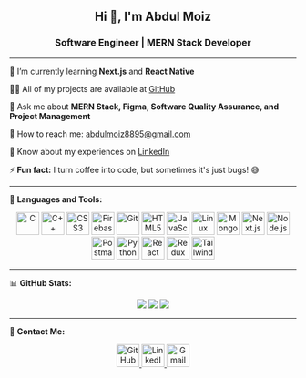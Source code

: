 <div align="center">

## Hi 👋, I'm Abdul Moiz  
### Software Engineer | MERN Stack Developer  

</div>

---

🌱 I’m currently learning **Next.js** and **React Native**  

👨‍💻 All of my projects are available at [GitHub](https://github.com/AbdulMoiz2493)  

💬 Ask me about **MERN Stack, Figma, Software Quality Assurance, and Project Management**  

📧 How to reach me: [abdulmoiz8895@gmail.com](mailto:abdulmoiz8895@gmail.com)  

📄 Know about my experiences on [LinkedIn](https://www.linkedin.com/in/abdulmoiz8895/)  

⚡ **Fun fact:** I turn coffee into code, but sometimes it's just bugs! 😅  

---

🚀 **Languages and Tools:**  

<p align="center">
  <a href="https://devdocs.io/c/"><img src="https://cdn.jsdelivr.net/gh/devicons/devicon/icons/c/c-original.svg" width="40" height="40" alt="C" title="C"/></a>
  <a href="https://devdocs.io/cpp/"><img src="https://cdn.jsdelivr.net/gh/devicons/devicon/icons/cplusplus/cplusplus-original.svg" width="40" height="40" alt="C++" title="C++"/></a>
  <a href="https://developer.mozilla.org/en-US/docs/Web/CSS"><img src="https://cdn.jsdelivr.net/gh/devicons/devicon/icons/css3/css3-original.svg" width="40" height="40" alt="CSS3" title="CSS3"/></a>
  <a href="https://firebase.google.com/docs"><img src="https://cdn.jsdelivr.net/gh/devicons/devicon/icons/firebase/firebase-plain.svg" width="40" height="40" alt="Firebase" title="Firebase"/></a>
  <a href="https://git-scm.com/doc"><img src="https://cdn.jsdelivr.net/gh/devicons/devicon/icons/git/git-original.svg" width="40" height="40" alt="Git" title="Git"/></a>
  <a href="https://developer.mozilla.org/en-US/docs/Web/HTML"><img src="https://cdn.jsdelivr.net/gh/devicons/devicon/icons/html5/html5-original.svg" width="40" height="40" alt="HTML5" title="HTML5"/></a>
  <a href="https://developer.mozilla.org/en-US/docs/Web/JavaScript"><img src="https://cdn.jsdelivr.net/gh/devicons/devicon/icons/javascript/javascript-original.svg" width="40" height="40" alt="JavaScript" title="JavaScript"/></a>
  <a href="https://www.kernel.org/doc/html/latest/"><img src="https://cdn.jsdelivr.net/gh/devicons/devicon/icons/linux/linux-original.svg" width="40" height="40" alt="Linux" title="Linux"/></a>
  <a href="https://docs.mongodb.com/"><img src="https://cdn.jsdelivr.net/gh/devicons/devicon/icons/mongodb/mongodb-original.svg" width="40" height="40" alt="MongoDB" title="MongoDB"/></a>
  <a href="https://nextjs.org/docs"><img src="https://cdn.jsdelivr.net/gh/devicons/devicon/icons/nextjs/nextjs-original.svg" width="40" height="40" alt="Next.js" title="Next.js"/></a>
  <a href="https://nodejs.org/en/docs/"><img src="https://cdn.jsdelivr.net/gh/devicons/devicon/icons/nodejs/nodejs-original.svg" width="40" height="40" alt="Node.js" title="Node.js"/></a>
  <a href="https://learning.postman.com/docs/"><img src="https://cdn.jsdelivr.net/gh/devicons/devicon/icons/postman/postman-original.svg" width="40" height="40" alt="Postman" title="Postman"/></a>
  <a href="https://docs.python.org/3/"><img src="https://cdn.jsdelivr.net/gh/devicons/devicon/icons/python/python-original.svg" width="40" height="40" alt="Python" title="Python"/></a>
  <a href="https://reactjs.org/docs/getting-started.html"><img src="https://cdn.jsdelivr.net/gh/devicons/devicon/icons/react/react-original.svg" width="40" height="40" alt="React" title="React"/></a>
  <a href="https://redux.js.org/"><img src="https://cdn.jsdelivr.net/gh/devicons/devicon/icons/redux/redux-original.svg" width="40" height="40" alt="Redux" title="Redux"/></a>
  <a href="https://tailwindcss.com/docs"><img src="https://cdn.jsdelivr.net/gh/devicons/devicon/icons/tailwindcss/tailwindcss-plain.svg" width="40" height="40" alt="TailwindCSS" title="TailwindCSS"/></a>
</p>

---

📊 **GitHub Stats:**  
<p align="center">
  <img src="https://github-readme-streak-stats.herokuapp.com/?user=AbdulMoiz2493&theme=react"/>
  <img src="https://github-readme-stats.vercel.app/api?username=AbdulMoiz2493&show_icons=true&theme=react"/>
  <img src="https://github-readme-stats.vercel.app/api/top-langs/?username=AbdulMoiz2493&layout=compact&theme=react"/>
</p>

---

📢 **Contact Me:**

<p align="center">
  <a href="https://github.com/AbdulMoiz2493">
    <img src="https://cdn.jsdelivr.net/gh/devicons/devicon/icons/github/github-original.svg" width="40" height="40" alt="GitHub" title="GitHub"/>
  </a>
  <a href="https://www.linkedin.com/in/abdulmoiz8895/">
    <img src="https://cdn.jsdelivr.net/gh/devicons/devicon/icons/linkedin/linkedin-original.svg" width="40" height="40" alt="LinkedIn" title="LinkedIn"/>
  </a>
  <a href="mailto:abdulmoiz8895@gmail.com">
    <img src="https://cdn.jsdelivr.net/gh/devicons/devicon/icons/google/google-original.svg" width="40" height="40" alt="Gmail" title="Gmail"/>
  </a>
</p>
